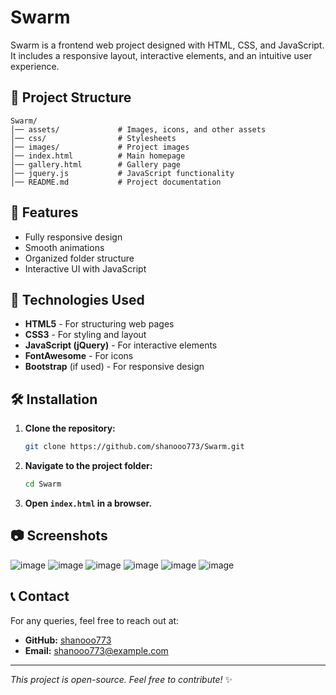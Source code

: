 # Swarm

Swarm is a frontend web project designed with HTML, CSS, and JavaScript. It includes a responsive layout, interactive elements, and an intuitive user experience.

## 📂 Project Structure
```
Swarm/
│── assets/             # Images, icons, and other assets
│── css/                # Stylesheets
│── images/             # Project images
│── index.html          # Main homepage
│── gallery.html        # Gallery page
│── jquery.js           # JavaScript functionality
│── README.md           # Project documentation
```

## 🚀 Features
- Fully responsive design
- Smooth animations
- Organized folder structure
- Interactive UI with JavaScript

## 🔧 Technologies Used
- **HTML5** - For structuring web pages
- **CSS3** - For styling and layout
- **JavaScript (jQuery)** - For interactive elements
- **FontAwesome** - For icons
- **Bootstrap** (if used) - For responsive design

## 🛠️ Installation
1. **Clone the repository:**
   ```sh
   git clone https://github.com/shanooo773/Swarm.git
   ```
2. **Navigate to the project folder:**
   ```sh
   cd Swarm
   ```
3. **Open `index.html` in a browser.**

## 📷 Screenshots
![image](https://github.com/user-attachments/assets/0b9f5de0-1c97-4118-8500-bb3453e6451b)
![image](https://github.com/user-attachments/assets/95cd9be8-bf0d-49eb-96fb-16912da07cca)
![image](https://github.com/user-attachments/assets/5a78cbb8-c0b1-474c-8b07-8c55a74faf31)
![image](https://github.com/user-attachments/assets/8a0caca8-e1b7-44ed-a760-309b6c39df83)
![image](https://github.com/user-attachments/assets/72f2ead9-5b13-489c-98f3-03ac19e24c27)
![image](https://github.com/user-attachments/assets/b7e84a6c-0fd9-45f2-b25e-34ab22d33232)

## 📞 Contact
For any queries, feel free to reach out at:
- **GitHub:** [shanooo773](https://github.com/shanooo773)
- **Email:** shanooo773@example.com 

---
*This project is open-source. Feel free to contribute!* ✨

